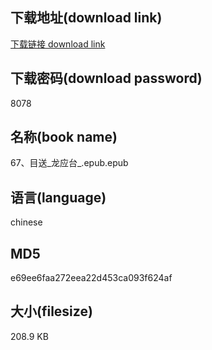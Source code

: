 ## 下载地址(download link)
[下载链接 download link](https://voluble-croquembouche-d321dc.netlify.app/?s=67%E3%80%81%E7%9B%AE%E9%80%81_%E9%BE%99%E5%BA%94%E5%8F%B0_.epub)

## 下载密码(download password)
8078

## 名称(book name)
67、目送_龙应台_.epub.epub

## 语言(language)
chinese

## MD5
e69ee6faa272eea22d453ca093f624af

## 大小(filesize)
208.9 KB
